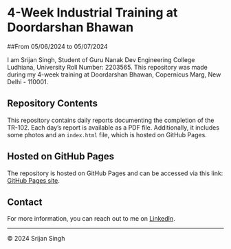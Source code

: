 # 4-Week Industrial Training at Doordarshan Bhawan 
##From 05/06/2024 to 05/07/2024

I am Srijan Singh, Student of Guru Nanak Dev Engineering College Ludhiana, University Roll Number: 2203565. 
This repository was made during my 4-week training at Doordarshan Bhawan, Copernicus Marg, New Delhi - 110001.


## Repository Contents

This repository contains daily reports documenting the completion of the TR-102. Each day’s report is available as a PDF file. Additionally, it includes some photos and an `index.html` file, which is hosted on GitHub Pages.

## Hosted on GitHub Pages

The repository is hosted on GitHub Pages and can be accessed via this link: [GitHub Pages site](https://srijansingh9.github.io/Training-102-Report/).

## Contact

For more information, you can reach out to me on [LinkedIn](https://www.linkedin.com/in/srijan-singh-559258255/).

---

&copy; 2024 Srijan Singh
